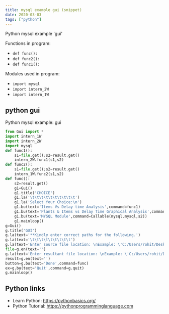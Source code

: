 ```yaml
---
title: mysql example gui (snippet)
date: 2020-03-03
tags: ["python"]
---
```

Python mysql example 'gui'

Functions in program: 
* `def func():	`
* `def func2():	`
* `def func1():	`

Modules used in program: 
* `import mysql`
* `import intern_2W`
* `import intern_1W`

## python gui

Python mysql example: gui

```python
from Gui import *
import intern_1W
import intern_2W
import mysql
def func1():	
	s1=file.get();s2=result.get()
	intern_2W.func1(s1,s2)
def func2():	
	s1=file.get();s2=result.get()
	intern_1W.func2(s1,s2)
def func():	
	s2=result.get()
	g1=Gui()
	g1.title('CHOICE')
	g1.la('\t\t\t\t\t\t\t\t\t\t')
	g1.la('Select Your Choice:\n')
	g1.bu(text='Items Vs Delay time Analysis',command=func1)
	g1.bu(text='Plants & Items vs Delay Time Graphical Analysis',command=func2)
	g1.bu(text='MYSQL Module',command=Callable(mysql.mysql,s2))
	g1.mainloop()
g=Gui()
g.title('GUI')
g.la(text='**Kindly enter correct paths for the following.')
g.la(text='\t\t\t\t\t\t\t\t\t')
g.la(text='Enter source file location: \nExample: \'C:/Users/rohit/Desktop/Test Sample Data.xlsx\'\n')
file=g.en(text='')
g.la(text='Enter resultant file location: \nExample: \'C:/Users/rohit/Desktop/\'\n')
result=g.en(text='')
button=g.bu(text='Done',command=func)
ex=g.bu(text='Quit',command=g.quit)
g.mainloop()

```

## Python links

- Learn Python: https://pythonbasics.org/
- Python Tutorial: https://pythonprogramminglanguage.com
